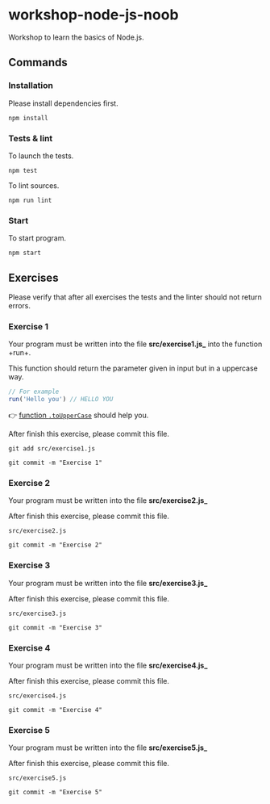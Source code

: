 # workshop-node-js-noob

Workshop to learn the basics of Node.js.

## Commands

### Installation

Please install dependencies first.

	npm install

### Tests & lint

To launch the tests.

	npm test

To lint sources.

	npm run lint

### Start

To start program.

	npm start

## Exercises

Please verify that after all exercises the tests and the linter should not return errors.

### Exercise 1

Your program must be written into the file **src/exercise1.js_** into the function +run+.

This function should return the parameter given in input but in a uppercase way.

```javascript
// For example
run('Hello you') // HELLO YOU
```

:point_right: [function `.toUpperCase`](https://developer.mozilla.org/fr/docs/Web/JavaScript/Reference/Objets_globaux/String/toUpperCase) should help you.

After finish this exercise, please commit this file.

	git add src/exercise1.js

	git commit -m "Exercise 1"

### Exercise 2

Your program must be written into the file **src/exercise2.js_**

After finish this exercise, please commit this file.

	src/exercise2.js

	git commit -m "Exercise 2"

### Exercise 3

Your program must be written into the file **src/exercise3.js_**

After finish this exercise, please commit this file.

	src/exercise3.js

	git commit -m "Exercise 3"

### Exercise 4

Your program must be written into the file **src/exercise4.js_**

After finish this exercise, please commit this file.

	src/exercise4.js

	git commit -m "Exercise 4"

### Exercise 5

Your program must be written into the file **src/exercise5.js_**

After finish this exercise, please commit this file.

	src/exercise5.js

	git commit -m "Exercise 5"

